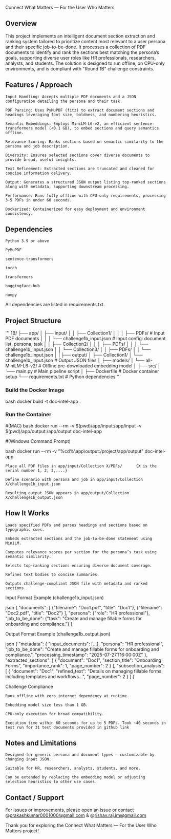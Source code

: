 Connect What Matters — For the User Who Matters

## Overview

This project implements an intelligent document section extraction and ranking system tailored to prioritize content most relevant to a user persona and their specific job-to-be-done. It processes a collection of PDF documents to identify and rank the sections best matching the persona’s goals, supporting diverse user roles like HR professionals, researchers, analysts, and students. The solution is designed to run offline, on CPU-only environments, and is compliant with "Round 1B" challenge constraints.
## Features / Approach

    Input Handling: Accepts multiple PDF documents and a JSON configuration detailing the persona and their task.

    PDF Parsing: Uses PyMuPDF (fitz) to extract document sections and headings leveraging font size, boldness, and numbering heuristics.

    Semantic Embeddings: Employs MiniLM-L6-v2, an efficient sentence-transformers model (<0.1 GB), to embed sections and query semantics offline.

    Relevance Scoring: Ranks sections based on semantic similarity to the persona and job description.

    Diversity: Ensures selected sections cover diverse documents to provide broad, useful insights.

    Text Refinement: Extracted sections are truncated and cleaned for concise information delivery.

    Output: Generates a structured JSON output listing top-ranked sections along with metadata, supporting downstream processing.

    Performance: Runs fully offline with CPU-only requirements, processing 3-5 PDFs in under 60 seconds.

    Dockerized: Containerized for easy deployment and environment consistency.

## Dependencies
    Python 3.9 or above

    PyMuPDF

    sentence-transformers

    torch

    transformers

    huggingface-hub

    numpy

All dependencies are listed in requirements.txt.
## Project Structure
'''
1B/
├── app/
│   ├── input/
│   │   ├── Collection1/
│   │   │   ├── PDFs/                     # Input PDF documents
│   │   │   └── challenge1b_input.json   # Input config: document list, persona, task
│   │   ├── Collection2/
│   │   │   ├── PDFs/
│   │   │   └── challenge1b_input.json
│   │   └── Collection3/
│   │       ├── PDFs/
│   │       └── challenge1b_input.json
│   |
├── output/
│   ├── Collection1/
│      └── challenge1b_input.json       # Output JSON files
│
├── models/
│   └── all-MiniLM-L6-v2/               # Offline pre-downloaded embedding model
│
├── src/
│   └── main.py                         # Main pipeline script
│
├── Dockerfile                          # Docker container setup
└── requirements.txt                    # Python dependencies
'''

### Build the Docker Image

bash
docker build -t doc-intel-app .

### Run the Container
#(MAC)
bash
docker run --rm -v $(pwd)/app/input:/app/input -v $(pwd)/app/output:/app/output doc-intel-app

#(Windows Command Prompt)

bash
docker run --rm -v "%cd%\app\output:/project/app/output" doc-intel-app

    Place all PDF files in app/input/Collection X/PDFs/      {X is the serial number 1, 2, 3,....}

    Define scenario with persona and job in app/input/Collection X/challenge1b_input.json

    Resulting output JSON appears in app/output/Collection X/challenge1b_output.json

## How It Works

    Loads specified PDFs and parses headings and sections based on typographic cues.

    Embeds extracted sections and the job-to-be-done statement using MiniLM.

    Computes relevance scores per section for the persona’s task using semantic similarity.

    Selects top-ranking sections ensuring diverse document coverage.

    Refines text bodies to concise summaries.

    Outputs challenge-compliant JSON file with metadata and ranked sections.

Input Format Example (challenge1b_input.json)

json
{
  "documents": [
    {"filename": "Doc1.pdf", "title": "Doc1"},
    {"filename": "Doc2.pdf", "title": "Doc2"}
  ],
  "persona": {"role": "HR professional"},
  "job_to_be_done": {"task": "Create and manage fillable forms for onboarding and compliance."}
}

Output Format Example (challenge1b_output.json)

json
{
  "metadata": {
    "input_documents": [...],
    "persona": "HR professional",
    "job_to_be_done": "Create and manage fillable forms for onboarding and compliance.",
    "processing_timestamp": "2025-07-27T16:00:00Z"
  },
  "extracted_sections": [
    {
      "document": "Doc1",
      "section_title": "Onboarding Forms",
      "importance_rank": 1,
      "page_number": 2
    }
  ],
  "subsection_analysis": [
    {
      "document": "Doc1",
      "refined_text": "Details on managing fillable forms including templates and workflows...",
      "page_number": 2
    }
  ]
}

Challenge Compliance

    Runs offline with zero internet dependency at runtime.

    Embedding model size less than 1 GB.

    CPU-only execution for broad compatibility.

    Execution time within 60 seconds for up to 5 PDFs. Took ~40 seconds in test run for 31 test documents provided in github link

## Notes and Limitations 

    Designed for generic persona and document types – customizable by changing input JSON.

    Suitable for HR, researchers, analysts, students, and more.

    Can be extended by replacing the embedding model or adjusting selection heuristics to other use cases.

## Contact / Support

For issues or improvements, please open an issue or contact @prakashkumar0001000@gmail.com & @rishav.raj.im@gmail.com

Thank you for exploring the Connect What Matters — For the User Who Matters project!
